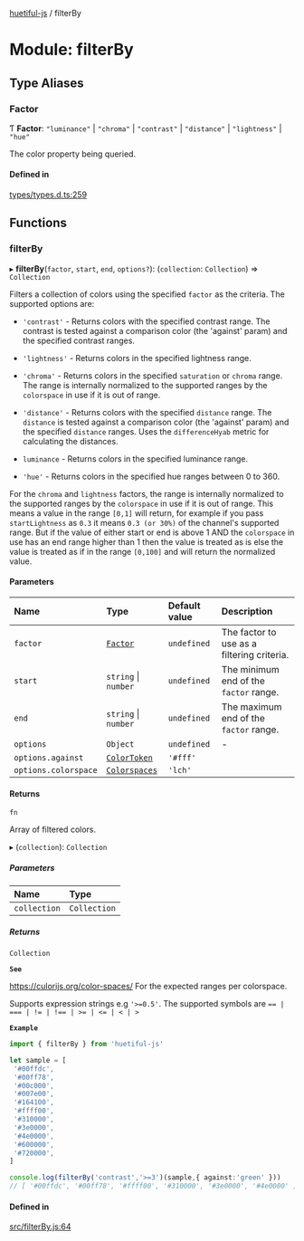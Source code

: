 [huetiful-js](../README.md) / filterBy

# Module: filterBy

## Type Aliases

### Factor

Ƭ **Factor**: ``"luminance"`` \| ``"chroma"`` \| ``"contrast"`` \| ``"distance"`` \| ``"lightness"`` \| ``"hue"``

The color property being queried.

#### Defined in

[types/types.d.ts:259](https://github.com/prjctimg/huetiful/blob/ed00af0/types/types.d.ts#L259)

## Functions

### filterBy

▸ **filterBy**(`factor`, `start`, `end`, `options?`): (`collection`: `Collection`) => `Collection`

Filters a collection of colors using the specified `factor` as the criteria. The supported options are:
* `'contrast'` - Returns colors with the specified contrast range. The contrast is tested against a comparison color (the 'against' param) and the specified contrast ranges.
* `'lightness'` - Returns colors in the specified lightness range.
* `'chroma'` - Returns colors in the specified `saturation` or `chroma` range. The range is internally normalized to the supported ranges by the `colorspace` in use if it is out of range.

* `'distance'` - Returns colors with the specified `distance` range. The `distance` is tested against a comparison color (the 'against' param) and the specified `distance` ranges. Uses the `differenceHyab` metric for calculating the distances.
* `luminance` - Returns colors in the specified luminance range.
* `'hue'` - Returns colors in the specified hue ranges between 0 to 360.

For the `chroma` and `lightness` factors, the range is internally normalized to the supported ranges by the `colorspace` in use if it is out of range. 
This means a value in the range `[0,1]` will return, for example if you pass `startLightness` as `0.3` it means `0.3 (or 30%)` of the channel's supported range. 
But if the value of either start or end is above 1 AND the `colorspace` in use has an end range higher than 1 then the value is treated as is else the value is treated as if in the range `[0,100]` and will return the normalized value.

#### Parameters

| Name | Type | Default value | Description |
| :------ | :------ | :------ | :------ |
| `factor` | [`Factor`](filterBy.md#factor) | `undefined` | The factor to use as a filtering criteria. |
| `start` | `string` \| `number` | `undefined` | The minimum end of the `factor` range. |
| `end` | `string` \| `number` | `undefined` | The maximum end of the `factor` range. |
| `options` | `Object` | `undefined` | - |
| `options.against` | [`ColorToken`](alpha.md#colortoken) | `'#fff'` |  |
| `options.colorspace` | [`Colorspaces`](nearest.md#colorspaces) | `'lch'` |  |

#### Returns

`fn`

Array of filtered colors.

▸ (`collection`): `Collection`

##### Parameters

| Name | Type |
| :------ | :------ |
| `collection` | `Collection` |

##### Returns

`Collection`

**`See`**

https://culorijs.org/color-spaces/ For the expected ranges per colorspace.

Supports expression strings e.g `'>=0.5'`. The supported symbols are `== | === | != | !== | >= | <= | < | >`

**`Example`**

```ts
import { filterBy } from 'huetiful-js'

let sample = [
 '#00ffdc',
 '#00ff78',
 '#00c000',
 '#007e00',
 '#164100',
 '#ffff00',
 '#310000',
 '#3e0000',
 '#4e0000',
 '#600000',
 '#720000',
]

console.log(filterBy('contrast','>=3')(sample,{ against:'green' }))
// [ '#00ffdc', '#00ff78', '#ffff00', '#310000', '#3e0000', '#4e0000' ]
```

#### Defined in

[src/filterBy.js:64](https://github.com/prjctimg/huetiful/blob/ed00af0/src/filterBy.js#L64)
